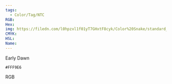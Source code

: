 ```yaml
---
tags:
  - Color/Tag/NTC
RGB:
Hex:
img: https://filedn.com/l0hpzxl1f01yT7GHxtF8cyk/Color%20Snake/standard_csv_to_svg/FFF9E6.svg
CMYK:
HSL:
Name:
---
```

Early Dawn
```palette
#FFF9E6
```
RGB
